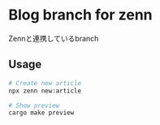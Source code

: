 # Blog branch for zenn

Zennと連携しているbranch

## Usage

```sh
# Create new article
npx zenn new:article

# Show preview
cargo make preview
```